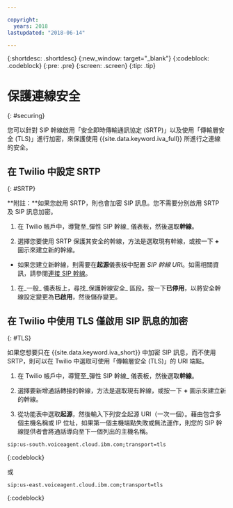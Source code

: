 ```yaml
---

copyright:
  years: 2018
lastupdated: "2018-06-14"

---
```


{:shortdesc: .shortdesc}
{:new_window: target="_blank"}
{:codeblock: .codeblock}
{:pre: .pre}
{:screen: .screen}
{:tip: .tip}


# 保護連線安全
{: #securing}

您可以針對 SIP 幹線啟用「安全即時傳輸通訊協定 (SRTP)」以及使用「傳輸層安全 (TLS)」進行加密，來保護使用 {{site.data.keyword.iva_full}} 所進行之連線的安全。

## 在 Twilio 中設定 SRTP
{: #SRTP}

**附註：**如果您啟用 SRTP，則也會加密 SIP 訊息。您不需要分別啟用 SRTP 及 SIP 訊息加密。

1. 在 Twilio 帳戶中，導覽至_彈性 SIP 幹線_ 儀表板，然後選取**幹線**。

1. 選擇您要使用 SRTP 保護其安全的幹線，方法是選取現有幹線，或按一下 **+** 圖示來建立新的幹線。

  * 如果您建立新幹線，則需要在**起源**儀表板中配置 _SIP 幹線 URI_。如需相關資訊，請參閱[連接 SIP 幹線](connect-SIP.html)。

1. 在_一般_ 儀表板上，尋找_保護幹線安全_ 區段。按一下**已停用**，以將安全幹線設定變更為**已啟用**，然後儲存變更。

## 在 Twilio 中使用 TLS 僅啟用 SIP 訊息的加密
{: #TLS}

如果您想要只在 {{site.data.keyword.iva_short}} 中加密 SIP 訊息，而不使用 SRTP，則可以在 Twilio 中選取可使用「傳輸層安全 (TLS)」的 URI 端點。

1. 在 Twilio 帳戶中，導覽至_彈性 SIP 幹線_ 儀表板，然後選取**幹線**。

1. 選擇要新增通話轉接的幹線，方法是選取現有幹線，或按一下 **+** 圖示來建立新的幹線。

1. 從功能表中選取**起源**，然後輸入下列安全起源 URI（一次一個）。藉由包含多個主機名稱或 IP 位址，如果第一個主機端點失敗或無法運作，則您的 SIP 幹線提供者會將通話導向至下一個列出的主機名稱。

```
sip:us-south.voiceagent.cloud.ibm.com;transport=tls
```
{:codeblock}

或

```
sip:us-east.voiceagent.cloud.ibm.com;transport=tls
```
{:codeblock}
